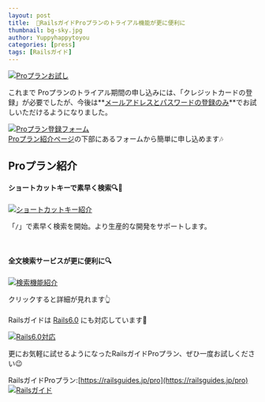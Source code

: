 ```yaml
---
layout: post
title:  📕RailsガイドProプランのトライアル機能が更に便利に
thumbnail: bg-sky.jpg
author: Yuppyhappytoyou
categories: [press]
tags: [Railsガイド]
---
```


[![Proプランお試し](https://i.gyazo.com/18d55eacd2a0e88150397a68b199b1af.png)](https://railsguides.jp/pro)

これまで Proプランのトライアル期間の申し込みには、「クレジットカードの登録」が必要でしたが、今後は**<u>メールアドレスとパスワードの登録のみ</u>**でお試しいただけるようになりました。

<div class="mx-auto w-50 mb-4">
  <a href="https://railsguides.jp/pro"><img src="https://i.gyazo.com/cc988b2e244ac0efc00934a5e0d8e367.png" alt="Proプラン登録フォーム"></a>
</div>

<div class="text-center mb-5">
  <a href="https://railsguides.jp/pro">Proプラン紹介ページ</a>の下部にあるフォームから簡単に申し込めます🎶
</div>

## Proプラン紹介

#### **ショートカットキーで素早く検索**🔍💨

[![ショートカットキー紹介](https://i.gyazo.com/4467353c2e096f73c556e197978e50e2.png)](https://railsguides.jp/pro)

「`/`」で素早く検索を開始。より生産的な開発をサポートします。

<br>

#### **全文検索サービス**が更に便利に🔍

[![検索機能紹介](https://i.gyazo.com/6e800ef1a4b3ca46de7aab04f66cfe4e.png)](https://yasslab.jp/ja/news/railsguides-static-search)

<div class="text-center mb-5">
  クリックすると詳細が見れます👆
</div>

<br>

<div class="text-center">
  Railsガイドは
  <a href="https://yasslab.jp/ja/news/bulk-update-railsguidesjp-to-60"><span class="font-weight-bold">Rails6.0</span></a>
  にも対応しています🎉
</div>

[![Rails6.0対応](https://i.gyazo.com/9d4d480ec2b82aaeb8cfb03a9df3e356.png)](https://yasslab.jp/ja/news/bulk-update-railsguidesjp-to-60)

更にお気軽に試せるようになったRailsガイドProプラン、ぜひ一度お試しください😉

RailsガイドProプラン:[https://railsguides.jp/pro](https://railsguides.jp/pro)
[![Railsガイド](https://i.gyazo.com/81dfcc32203e624da516500679dd8234.png)](https://railsguides.jp/pro)


